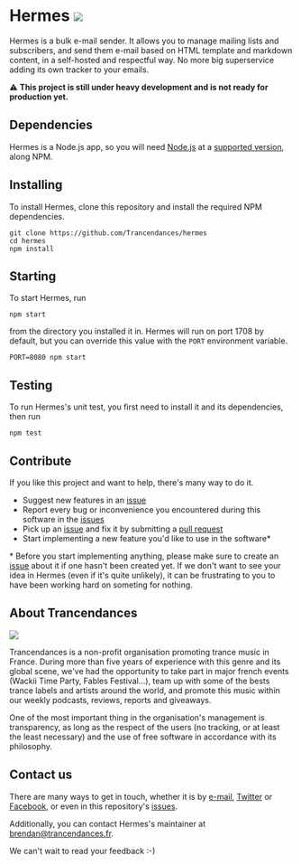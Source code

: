 # Hermes [![](https://travis-ci.org/Trancendances/hermes.svg?branch=master)](https://travis-ci.org/Trancendances/hermes)

Hermes is a bulk e-mail sender. It allows you to manage mailing lists and subscribers, and send them e-mail based on HTML template and
markdown content, in a self-hosted and respectful way. No more big superservice adding its own tracker to your emails.

:warning: **This project is still under heavy development and is not ready for production yet.**

## Dependencies

Hermes is a Node.js app, so you will need [Node.js](https://nodejs.org) at a [supported version](https://travis-ci.org/Trancendances/hermes), along NPM.

## Installing

To install Hermes, clone this repository and install the required NPM dependencies.
```
git clone https://github.com/Trancendances/hermes
cd hermes
npm install
```

## Starting

To start Hermes, run 
```
npm start
```
from the directory you installed it in. Hermes will run on port 1708 by default,
but you can override this value with the `PORT` environment variable.
```
PORT=8080 npm start
```

## Testing

To run Hermes's unit test, you first need to install it and its dependencies, then run 
```
npm test
```

## Contribute

If you like this project and want to help, there's many way to do it.

- Suggest new features in an [issue](https://github.com/Trancendances/hermes/issues)
- Report every bug or inconvenience you encountered during this software in the [issues](https://github.com/Trancendances/hermes/issues)
- Pick up an [issue](https://github.com/Trancendances/hermes/issues) and fix it by submitting a [pull request](https://github.com/Trancendances/hermes/pulls)
- Start implementing a new feature you'd like to use in the software*

\* Before you start implementing anything, please make sure to create an [issue](https://github.com/Trancendances/hermes/issues) about it if one hasn't been created yet.
If we don't want to see your idea in Hermes (even if it's quite unlikely), it can be frustrating to you to have been working hard on someting
for nothing.

## About Trancendances

[![](https://cloud.githubusercontent.com/assets/5547783/16178421/7f568a30-3647-11e6-891d-5e14384425e4.png)](https://www.trancendances.fr)

Trancendances is a non-profit organisation promoting trance music in France. During more than five years of experience with this genre
and its global scene, we've had the opportunity to take part in major french events (Wackii Time Party, Fables Festival...), team up with
some of the bests trance labels and artists around the world, and promote this music within our weekly podcasts, reviews, reports and giveaways.

One of the most important thing in the organisation's management is transparency, as long as the respect of the users (no tracking, or at least the
least necessary) and the use of free software in accordance with its philosophy.

## Contact us

There are many ways to get in touch, whether it is by [e-mail](oss@trancendances.fr), [Twitter](https://twitter.com/Trancendances) or [Facebook](https://facebook.com/Trancendances), or even in this repository's [issues](https://github.com/Trancendances/hermes/issues).

Additionally, you can contact Hermes's maintainer at <brendan@trancendances.fr>.

We can't wait to read your feedback :-)